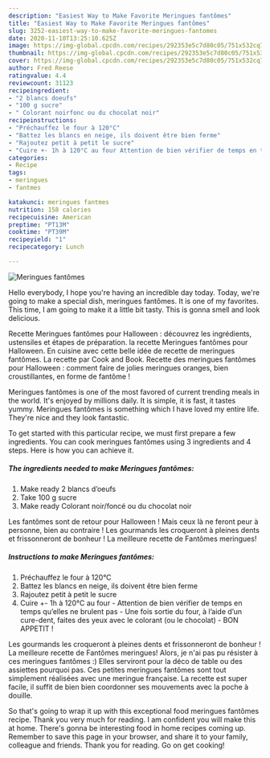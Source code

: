 ```yaml
---
description: "Easiest Way to Make Favorite Meringues fantômes"
title: "Easiest Way to Make Favorite Meringues fantômes"
slug: 3252-easiest-way-to-make-favorite-meringues-fantomes
date: 2020-11-10T13:25:10.625Z
image: https://img-global.cpcdn.com/recipes/292353e5c7d80c05/751x532cq70/meringues-fantomes-photo-principale-de-la-recette.jpg
thumbnail: https://img-global.cpcdn.com/recipes/292353e5c7d80c05/751x532cq70/meringues-fantomes-photo-principale-de-la-recette.jpg
cover: https://img-global.cpcdn.com/recipes/292353e5c7d80c05/751x532cq70/meringues-fantomes-photo-principale-de-la-recette.jpg
author: Fred Reese
ratingvalue: 4.4
reviewcount: 31123
recipeingredient:
- "2 blancs doeufs"
- "100 g sucre"
- " Colorant noirfonc ou du chocolat noir"
recipeinstructions:
- "Préchauffez le four à 120°C"
- "Battez les blancs en neige, ils doivent être bien ferme"
- "Rajoutez petit à petit le sucre"
- "Cuire +- 1h à 120°C au four Attention de bien vérifier de temps en temps qu’elles ne brulent pas Une fois sortie du four, à l’aide d’un cure-dent, faites des yeux avec le colorant (ou le chocolat) BON APPETIT !"
categories:
- Recipe
tags:
- meringues
- fantmes

katakunci: meringues fantmes 
nutrition: 158 calories
recipecuisine: American
preptime: "PT13M"
cooktime: "PT39M"
recipeyield: "1"
recipecategory: Lunch

---
```



![Meringues fantômes](https://img-global.cpcdn.com/recipes/292353e5c7d80c05/751x532cq70/meringues-fantomes-photo-principale-de-la-recette.jpg)

Hello everybody, I hope you're having an incredible day today. Today, we're going to make a special dish, meringues fantômes. It is one of my favorites. This time, I am going to make it a little bit tasty. This is gonna smell and look delicious.

Recette Meringues fantômes pour Halloween : découvrez les ingrédients, ustensiles et étapes de préparation. la recette Meringues fantômes pour Halloween. En cuisine avec cette belle idée de recette de meringues fantômes. La recette par Cook and Book. Recette des meringues fantômes pour Halloween : comment faire de jolies meringues oranges, bien croustillantes, en forme de fantôme !

Meringues fantômes is one of the most favored of current trending meals in the world. It's enjoyed by millions daily. It is simple, it is fast, it tastes yummy. Meringues fantômes is something which I have loved my entire life. They're nice and they look fantastic.


To get started with this particular recipe, we must first prepare a few ingredients. You can cook meringues fantômes using 3 ingredients and 4 steps. Here is how you can achieve it.

<!--inarticleads1-->

##### The ingredients needed to make Meringues fantômes:

1. Make ready 2 blancs d’oeufs
1. Take 100 g sucre
1. Make ready  Colorant noir/foncé ou du chocolat noir


Les fantômes sont de retour pour Halloween ! Mais ceux là ne feront peur à personne, bien au contraire ! Les gourmands les croqueront à pleines dents et frissonneront de bonheur ! La meilleure recette de Fantômes meringues! 

<!--inarticleads2-->

##### Instructions to make Meringues fantômes:

1. Préchauffez le four à 120°C
1. Battez les blancs en neige, ils doivent être bien ferme
1. Rajoutez petit à petit le sucre
1. Cuire +- 1h à 120°C au four - Attention de bien vérifier de temps en temps qu’elles ne brulent pas - Une fois sortie du four, à l’aide d’un cure-dent, faites des yeux avec le colorant (ou le chocolat) - BON APPETIT !


Les gourmands les croqueront à pleines dents et frissonneront de bonheur ! La meilleure recette de Fantômes meringues! Alors, je n&#39;ai pas pu résister à ces meringues fantômes :) Elles serviront pour la déco de table ou des assiettes pourquoi pas. Ces petites meringues fantômes sont tout simplement réalisées avec une meringue française. La recette est super facile, il suffit de bien bien coordonner ses mouvements avec la poche à douille. 

So that's going to wrap it up with this exceptional food meringues fantômes recipe. Thank you very much for reading. I am confident you will make this at home. There's gonna be interesting food in home recipes coming up. Remember to save this page in your browser, and share it to your family, colleague and friends. Thank you for reading. Go on get cooking!
